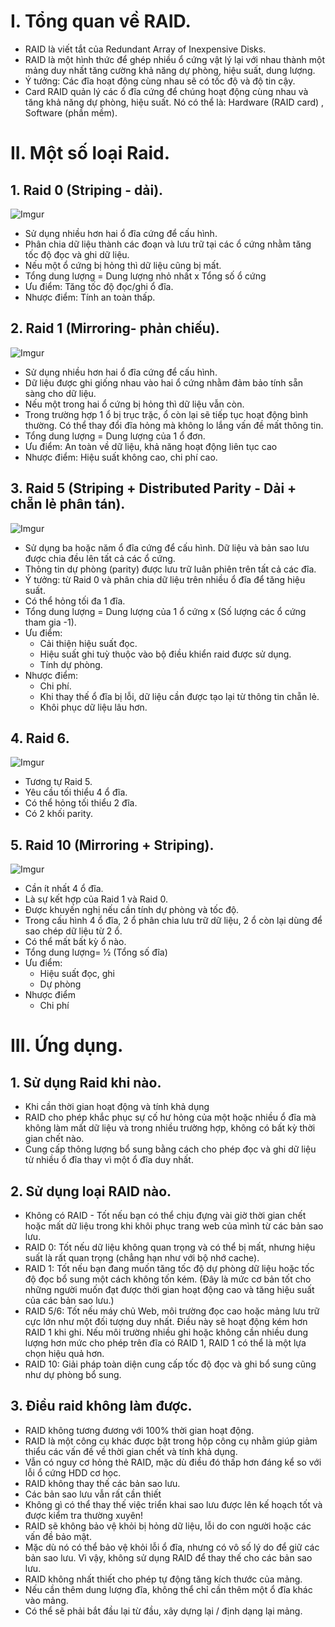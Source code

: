 # I. Tổng quan về RAID.
- RAID là viết tắt của Redundant Array of Inexpensive Disks.
- RAID là một hình thức để ghép nhiều ổ cứng vật lý lại với nhau thành một mảng duy nhất tăng cường khả năng dự phòng, hiệu suất, dung lượng.
 - Ý tưởng: Các đĩa hoạt động cùng nhau sẽ có tốc độ và độ tin cậy.
 - Card RAID quản lý các ổ đĩa cứng để chúng hoạt động cùng nhau và tăng khả năng dự phòng, hiệu suất. Nó có thể là: Hardware (RAID card) , Software (phần mềm).

# II. Một số loại Raid.
## 1. Raid 0 (Striping - dải).

![Imgur](https://i.imgur.com/Vcn1B8r.png)

- Sử dụng nhiều hơn hai ổ đĩa cứng để cấu hình. 
- Phân chia dữ liệu thành các đoạn và lưu trữ tại các ổ cứng nhằm tăng tốc độ đọc và ghi dữ liệu.
- Nếu một ổ cứng bị hỏng thì dữ liệu cũng bị mất.
- Tổng dung lượng = Dung lượng nhỏ nhất x Tổng số ổ cứng
- Ưu điểm: Tăng tốc độ đọc/ghi ổ đĩa. 
- Nhược điểm: Tính an toàn thấp.

## 2. Raid 1 (Mirroring- phản chiếu).

![Imgur](https://i.imgur.com/hgq7lZe.png)

- Sử dụng nhiều hơn hai ổ đĩa cứng để cấu hình. 
- Dữ liệu được ghi giống nhau vào hai ổ cứng nhằm đảm bảo tính sẵn sàng cho dữ liệu. 
- Nếu một trong hai ổ cứng bị hỏng thì dữ liệu vẫn còn.
- Trong trường hợp 1 ổ bị trục trặc, ổ còn lại sẽ tiếp tục hoạt động bình thường. Có thể thay đổi đĩa hỏng mà không lo lắng vấn đề mất thông tin.
- Tổng dung lượng = Dung lượng của 1 ổ đơn.
- Ưu điểm: An toàn về dữ liệu, khả năng hoạt động liên tục cao
- Nhược điểm: Hiệu suất không cao, chi phí cao.

## 3. Raid 5 (Striping + Distributed Parity - Dải + chẵn lẻ phân tán).

![Imgur](https://i.imgur.com/b9oK1UE.png)

- Sử dụng ba hoặc năm ổ đĩa cứng để cấu hình. Dữ liệu và bản sao lưu được chia đều lên tất cả các ổ cứng.
- Thông tin dự phòng (parity) được lưu trữ luân phiên trên tất cả các đĩa.
- Ý tưởng: từ Raid 0 và phân chia dữ liệu trên nhiều ổ đĩa để tăng hiệu suất.
- Có thể hỏng tối đa 1 đĩa.
- Tổng dung lượng = Dung lượng của 1 ổ cứng x (Số lượng các ổ cứng tham gia -1).
- Ưu điểm: 
  + Cải thiện hiệu suất đọc.
  + Hiệu suất ghi tuỳ thuộc vào bộ điều khiển raid được sử dụng. 
  + Tính dự phòng.
- Nhược điểm: 
  + Chi phí.
  + Khi thay thế ổ đĩa bị lỗi, dữ liệu cần được tạo lại từ thông tin chẵn lẻ.
  + Khôi phục dữ liệu lâu hơn.

## 4. Raid 6.

![Imgur](https://i.imgur.com/b4mViRq.png)

- Tương tự Raid 5.
- Yêu cầu tối thiểu 4 ổ đĩa.
- Có thể hỏng tối thiểu 2 đĩa.
- Có 2 khối parity.

## 5. Raid 10 (Mirroring + Striping).

![Imgur](https://i.imgur.com/oY0t7et.png0)

- Cần ít nhất 4 ổ đĩa.
- Là sự kết hợp của Raid 1 và Raid 0.
- Được khuyến nghị nếu cần tính dự phòng và tốc độ.
- Trong cấu hình 4 ổ đĩa, 2 ổ phân chia lưu trữ dữ liệu, 2 ổ còn lại dùng để sao chép dữ liệu từ 2 ổ.
- Có thể mất bất kỳ ổ nào.
- Tổng dung lượng= ½ (Tổng số đĩa) 
- Ưu điểm:
  + Hiệu suất đọc, ghi
  + Dự phòng
- Nhược điểm
  + Chi phí

# III. Ứng dụng.
## 1. Sử dụng Raid khi nào.
- Khi cần thời gian hoạt động và tính khả dụng
- RAID cho phép khắc phục sự cố hư hỏng của một hoặc nhiều ổ đĩa mà không làm mất dữ liệu và trong nhiều trường hợp, không có bất kỳ thời gian chết nào. 
- Cung cấp thông lượng bổ sung bằng cách cho phép đọc và ghi dữ liệu từ nhiều ổ đĩa thay vì một ổ đĩa duy nhất.

## 2. Sử dụng loại RAID nào.
- Không có RAID - Tốt nếu bạn có thể chịu đựng vài giờ thời gian chết hoặc mất dữ liệu trong khi khôi phục trang web của mình từ các bản sao lưu.
- RAID 0: Tốt nếu dữ liệu không quan trọng và có thể bị mất, nhưng hiệu suất là rất quan trọng (chẳng hạn như với bộ nhớ cache).
- RAID 1: Tốt nếu bạn đang muốn tăng tốc độ dự phòng dữ liệu hoặc tốc độ đọc bổ sung một cách không tốn kém. (Đây là mức cơ bản tốt cho những người muốn đạt được thời gian hoạt động cao và tăng hiệu suất của các bản sao lưu.)
- RAID 5/6:  Tốt nếu máy chủ Web, môi trường đọc cao hoặc mảng lưu trữ cực lớn như một đối tượng duy nhất. Điều này sẽ hoạt động kém hơn RAID 1 khi ghi. Nếu môi trường nhiều ghi hoặc không cần nhiều dung lượng hơn mức cho phép trên đĩa có RAID 1, RAID 1 có thể là một lựa chọn hiệu quả hơn.  
- RAID 10: Giải pháp toàn diện cung cấp tốc độ đọc và ghi bổ sung cũng như dự phòng bổ sung.

## 3. Điều raid không làm được.
- RAID không tương đương với 100% thời gian hoạt động. 
- RAID là một công cụ khác được bật trong hộp công cụ nhằm giúp giảm thiểu các vấn đề về thời gian chết và tính khả dụng. 
- Vẫn có nguy cơ hỏng thẻ RAID, mặc dù điều đó thấp hơn đáng kể so với lỗi ổ cứng HDD cơ học.
- RAID không thay thế các bản sao lưu. 
- Các bản sao lưu vẫn rất cần thiết
- Không gì có thể thay thế việc triển khai sao lưu được lên kế hoạch tốt và được kiểm tra thường xuyên!
- RAID sẽ không bảo vệ khỏi bị hỏng dữ liệu, lỗi do con người hoặc các vấn đề bảo mật. 
- Mặc dù nó có thể bảo vệ khỏi lỗi ổ đĩa, nhưng có vô số lý do để giữ các bản sao lưu. Vì vậy, không sử dụng RAID để thay thế cho các bản sao lưu. 
- RAID không nhất thiết cho phép tự động tăng kích thước của mảng.  
- Nếu cần thêm dung lượng đĩa, không thể chỉ cần thêm một ổ đĩa khác vào mảng. 
- Có thể sẽ phải bắt đầu lại từ đầu, xây dựng lại / định dạng lại mảng.


